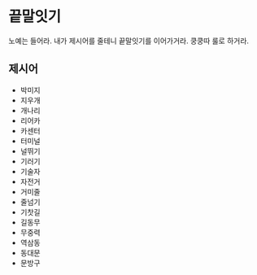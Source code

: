 # 끝말잇기

노예는 들어라. 내가 제시어를 줄테니 끝말잇기를 이어가거라.
쿵쿵따 룰로 하거라.

## 제시어

- 박미지
- 지우개
- 개나리
- 리어카
- 카센터
- 터미널
- 널뛰기
- 기러기
- 기술자
- 자전거
- 거미줄
- 줄넘기
- 기찻길
- 길동무
- 무중력
- 역삼동
- 동대문
- 문방구

